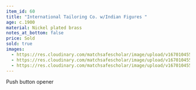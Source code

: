 ```yaml
---
item_id: 60
title: "International Tailoring Co. w/Indian Figures "
age: c.1900
material: Nickel plated brass
notes_at_bottom: false
price: Sold
sold: true
images:
  - https://res.cloudinary.com/matchsafescholar/image/upload/v1670104553/Tailor3.jpg
  - https://res.cloudinary.com/matchsafescholar/image/upload/v1670104551/trick1.jpg
  - https://res.cloudinary.com/matchsafescholar/image/upload/v1670104550/Tailor1.jpg
---
```

Push button opener